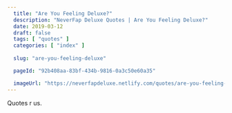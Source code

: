 ```yaml
---
  title: "Are You Feeling Deluxe?"
  description: "NeverFap Deluxe Quotes | Are You Feeling Deluxe?"
  date: 2019-03-12
  draft: false
  tags: [ "quotes" ]
  categories: [ "index" ]
  
  slug: "are-you-feeling-deluxe"

  pageId: "92b408aa-83bf-434b-9816-0a3c50e60a35"

  imageUrl: "https://neverfapdeluxe.netlify.com/quotes/are-you-feeling-deluxe.png"
---
```


Quotes r us.